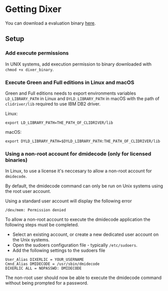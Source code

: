 # Getting Dixer

You can download a evaluation binary [here](../Download.md).

## Setup

### Add execute permissions

In UNIX systems, add execution permission to binary downloaded with `chmod +x dixer_binary`.

### Execute Green and Full editions in Linux and macOS

Green and Full editions needs to export environments variables `LD_LIBRARY_PATH` in Linux and `DYLD_LIBRARY_PATH` in macOS with the path of `clidriver/lib` required to use IBM DB2 driver.

Linux:

```
export LD_LIBRARY_PATH=THE_PATH_OF_CLIDRIVER/lib
```

macOS:

```
export DYLD_LIBRARY_PATH=$DYLD_LIBRARY_PATH:THE_PATH_OF_CLIDRIVER/lib
```

### Using a non-root account for dmidecode (only for licensed binaries)

In Linux, to use a license it's neccesary to allow a non-root account for `dmidecode`.

By default, the dmidecode command can only be run on Unix systems using the root user account.

Using a standard user account will display the following error

```
/dev/mem: Permission denied
```

To allow a non-root account to execute the dmidecode application the following steps must be completed.

- Select an existing account, or create a new dedicated user account on the Unix systems.
- Open the sudoers configuration file - typically `/etc/sudoers`.
- Add the following settings to the sudoers file

```
User_Alias DIXERLIC = YOUR_USERNAME
Cmnd_Alias DMIDECODE = /usr/sbin/dmidecode
DIXERLIC ALL = NOPASSWD: DMIDECODE
```

The non-root user should now be able to execute the dmidecode command without being prompted for a password.